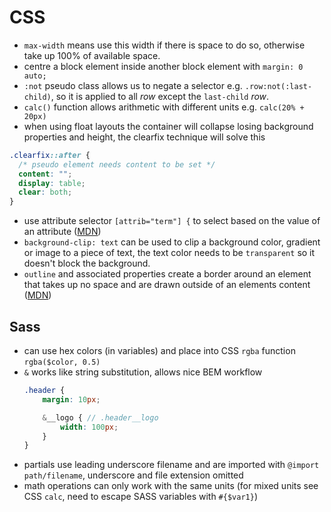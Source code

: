 # CSS

- `max-width` means use this width if there is space to do so, otherwise take up 100% of available space.
- centre a block element inside another block element with `margin: 0 auto;`
- `:not` pseudo class allows us to negate a selector e.g. `.row:not(:last-child)`, so it is applied to all *row* except the `last-child` *row*.
- `calc()` function allows arithmetic with different units e.g. `calc(20% + 20px)`
- when using float layouts the container will collapse losing background properties and height, the clearfix technique will solve this

```css
.clearfix::after {
  /* pseudo element needs content to be set */
  content: "";
  display: table;
  clear: both;  
}
```
- use attribute selector `[attrib="term"] {` to select based on the value of an attribute ([MDN](https://developer.mozilla.org/en-US/docs/Web/CSS/Attribute_selectors))
- `background-clip: text` can be used to clip a background color, gradient or image to a piece of text, the text color needs to be `transparent` so it doesn't block the background.
- `outline` and associated properties create a border around an element that takes up no space and are drawn outside of an elements content ([MDN](https://developer.mozilla.org/en-US/docs/Web/CSS/outline))

## Sass

- can use hex colors (in variables) and place into CSS `rgba` function `rgba($color, 0.5)`
- `&` works like string substitution, allows nice BEM workflow
  ```scss
  .header {
      margin: 10px;

      &__logo { // .header__logo
          width: 100px;
      }
  }
  ```
- partials use leading underscore filename and are imported with `@import path/filename`, underscore and file extension omitted
- math operations can only work with the same units (for mixed units see CSS `calc`, need to escape SASS variables with `#{$var1}`)


